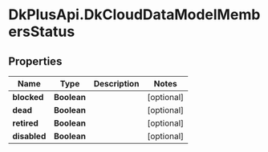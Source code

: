 # DkPlusApi.DkCloudDataModelMembersStatus

## Properties
Name | Type | Description | Notes
------------ | ------------- | ------------- | -------------
**blocked** | **Boolean** |  | [optional] 
**dead** | **Boolean** |  | [optional] 
**retired** | **Boolean** |  | [optional] 
**disabled** | **Boolean** |  | [optional] 


